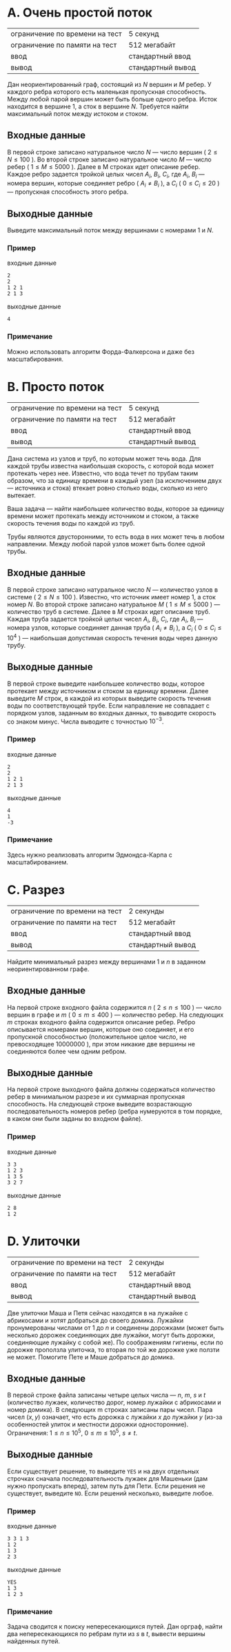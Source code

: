 # A. Очень простой поток

|                                |                   |
| ------------------------------ | ----------------- |
| ограничение по времени на тест | 5 секунд          |
| ограничение по памяти на тест  | 512 мегабайт      |
| ввод                           | стандартный ввод  |
| вывод                          | стандартный вывод |

Дан неориентированный граф, состоящий из $N$ вершин и $M$ ребер. 
У каждого ребра которого есть маленькая пропускная способность. Между любой парой вершин может быть больше одного ребра.
Исток находится в вершине $1$, а сток в вершине $N$. Требуется найти максимальный поток между истоком и стоком.

## Входные данные
В первой строке записано натуральное число $N$ — число вершин ( $2 \leq N \leq 100$ ).
Во второй строке записано натуральное число $M$ — число ребер ( $1 \leq M \leq 5000$ ).
Далее в M строках идет описание ребер. Каждое ребро задается тройкой целых чисел $A_i$, $B_i$, $C_i$, где $A_i$, $B_i$ — номера вершин, 
которые соединяет ребро ( $A_i \neq B_i$ ), а $C_i$ ( $0 \leq C_i \leq 20$ ) — пропускная способность этого ребра.

## Выходные данные
Выведите максимальный поток между вершинами с номерами $1$ и $N$.

### Пример
входные данные
```
2
2
1 2 1
2 1 3
```
выходные данные
```
4
```

### Примечание
Можно использовать алгоритм Форда-Фалкерсона и даже без масштабирования.




# B. Просто поток

|                                |                   |
| ------------------------------ | ----------------- |
| ограничение по времени на тест | 5 секунд          |
| ограничение по памяти на тест  | 512 мегабайт      |
| ввод                           | стандартный ввод  |
| вывод                          | стандартный вывод |

Дана система из узлов и труб, по которым может течь вода. 
Для каждой трубы известна наибольшая скорость, с которой вода может протекать через нее. 
Известно, что вода течет по трубам таким образом, что за единицу времени в каждый узел 
(за исключением двух — источника и стока) втекает ровно столько воды, сколько из него вытекает.

Ваша задача — найти наибольшее количество воды, которое за единицу времени может протекать между источником и стоком, 
а также скорость течения воды по каждой из труб.

Трубы являются двусторонними, то есть вода в них может течь в любом направлении. 
Между любой парой узлов может быть более одной трубы.

## Входные данные
В первой строке записано натуральное число $N$ — количество узлов в системе ( $2 \leq N \leq 100$ ). 
Известно, что источник имеет номер $1$, а сток номер $N$. 
Во второй строке записано натуральное $M$ ( $1 \leq M \leq 5000$ ) — количество труб в системе. 
Далее в $M$ строках идет описание труб. Каждая труба задается тройкой целых чисел $A_i$, $B_i$, $C_i$, где $A_i$, $B_i$ — номера узлов, 
которые соединяет данная труба ( $A_i \neq B_i$ ), а $C_i$ ( $0 \leq C_i \leq {10}^4$ ) — наибольшая допустимая скорость течения воды через данную трубу.

## Выходные данные
В первой строке выведите наибольшее количество воды, которое протекает между источником и стоком за единицу времени. 
Далее выведите $M$ строк, в каждой из которых выведите скорость течения воды по соответствующей трубе. 
Если направление не совпадает с порядком узлов, заданным во входных данных, то выводите скорость со знаком минус. 
Числа выводите с точностью ${10}^{−3}$.

### Пример
входные данные
```
2
2
1 2 1
2 1 3
```
выходные данные
```
4
1
-3
```

### Примечание
Здесь нужно реализовать алгоритм Эдмондса-Карпа с масштабированием.




# C. Разрез

|                                |                   |
| ------------------------------ | ----------------- |
| ограничение по времени на тест | 2 секунды         |
| ограничение по памяти на тест  | 512 мегабайт      |
| ввод                           | стандартный ввод  |
| вывод                          | стандартный вывод |

Найдите минимальный разрез между вершинами $1$ и $n$ в заданном неориентированном графе.

## Входные данные
На первой строке входного файла содержится $n$ ( $2 \leq n \leq 100$ ) — число вершин в графе и $m$ ( $0 \leq m \leq 400$ ) — количество ребер. 
На следующих $m$ строках входного файла содержится описание ребер. 
Ребро описывается номерами вершин, которые оно соединяет, и его пропускной способностью (положительное целое число, не превосходящее $10000000$ ), 
при этом никакие две вершины не соединяются более чем одним ребром.

## Выходные данные
На первой строке выходного файла должны содержаться количество ребер в минимальном разрезе и их суммарная пропускная способность. 
На следующей строке выведите возрастающую последовательность номеров ребер (ребра нумеруются в том порядке, в каком они были заданы во входном файле).

### Пример
входные данные
```
3 3
1 2 3
1 3 5
3 2 7
```
выходные данные
```
2 8
1 2
```




# D. Улиточки

|                                |                   |
| ------------------------------ | ----------------- |
| ограничение по времени на тест | 2 секунды         |
| ограничение по памяти на тест  | 512 мегабайт      |
| ввод                           | стандартный ввод  |
| вывод                          | стандартный вывод |

Две улиточки Маша и Петя сейчас находятся в на лужайке с абрикосами и хотят добраться до своего домика. Лужайки пронумерованы числами от $1$ до $n$ и соединены дорожками (может быть несколько дорожек соединяющих две лужайки, могут быть дорожки, соединяющие лужайку с собой же). По соображениям гигиены, если по дорожке проползла улиточка, то вторая по той же дорожке уже ползти не может. Помогите Пете и Маше добраться до домика.

## Входные данные
В первой строке файла записаны четыре целых числа — $n$, $m$, $s$ и $t$ (количество лужаек, количество дорог, номер лужайки с абрикосами и номер домика).
В следующих m строках записаны пары чисел. Пара чисел $(x, y)$ означает, что есть дорожка с лужайки $x$ до лужайки $y$ (из-за особенностей улиток и местности дорожки односторонние). 
Ограничения: $1 \leq n \leq {10}^5$, $0 \leq m \leq {10}^5$, $s \neq t$.

## Выходные данные
Если существует решение, то выведите `YES` и на двух отдельных строчках сначала последовательность лужаек для Машеньки (дам нужно пропускать вперед), затем путь для Пети. Если решения не существует, выведите `NO`. Если решений несколько, выведите любое.

### Пример
входные данные
```
3 3 1 3
1 2
1 3
2 3
```
выходные данные
```
YES
1 3 
1 2 3 
```

### Примечание
Задача сводится к поиску непересекающихся путей. 
Дан орграф, найти два непересекающихся по ребрам пути из $s$ в $t$, вывести вершины найденных путей.
